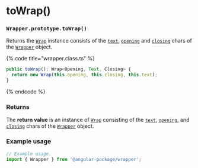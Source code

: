 # toWrap()

### `Wrapper.prototype.toWrap()`

Returns the [`Wrap`](../../wrap/wrap.md) instance consists of the [`text`](../../wrap/instance/accessors/#wrap.prototype.text), [`opening`](../../wrap/instance/accessors/#wrap.prototype.opening) and [`closing`](../../wrap/instance/accessors/#wrap.prototype.closing) chars of the [`Wrapper`](../wrapper.md) object.

{% code title="wrapper.class.ts" %}
```typescript
public toWrap(): Wrap<Opening, Text, Closing> {
  return new Wrap(this.opening, this.closing, this.text);
}
```
{% endcode %}

### Returns

The **return value** is an instance of [`Wrap`](../../wrap/wrap.md) consisting of the [`text`](../../wrap/instance/accessors/#wrap.prototype.text), [`opening`](../../wrap/instance/accessors/#wrap.prototype.opening), and [`closing`](../../wrap/instance/accessors/#wrap.prototype.closing) chars of the [`Wrapper`](../wrapper.md) object.

### Example usage

```typescript
// Example usage.
import { Wrapper } from '@angular-package/wrapper';


```
